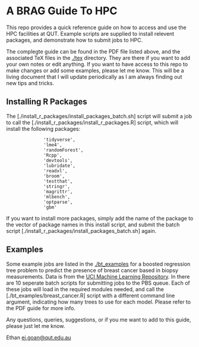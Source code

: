 # A BRAG Guide To HPC

This repo provides a quick reference guide on how to access and use the HPC facilities at QUT. Example scripts are supplied to install relevent packages, and demonstrate how to submit jobs to HPC.

The complegte guide can be found in the PDF file listed above, and the associated TeX files in the [./tex](https://github.com/ethangoan/hpc_guide/tree/master/tex) directory. They are there if you want to add your own notes or edit anything. If you want to have access to this repo to make changes or add some examples, please let me know. This will be a living document that I will update periodically as I am always finding out new tips and tricks.

## Installing R Packages

The [./install_r_packages/install_packages_batch.sh] script will submit a job to call the  [./install_r_packages/install_r_packages.R] script, which will install the following packages:
```
              'tidyverse',
              'lme4',
              'randomForest',
              'Rcpp',
              'devtools',
              'lubridate',
              'readxl',
              'broom',
              'testthat',
              'stringr',
              'magrittr',
              'mlbench',
              'optparse',
              'gbm'

```

If you want to install more packages, simply add the name of the package to the vector of package names in this install script, and submit the batch script  [./install_r_packages/install_packages_batch.sh] again.


## Examples

Some example jobs are listed in the [./bt_examples](https://github.com/ethangoan/hpc_guide/tree/master/bt_examples) for a boosted regression tree problem to predict the presence of breast cancer based in biopsy measurements. Data is from the [UCI Machine Learning Repository](https://archive.ics.uci.edu/ml/datasets/Breast+Cancer+Wisconsin+(Original)). In there are 10 seperate batch scripts for submitting jobs to the PBS queue. Each of these jobs will load in the required modules needed, and call the [./bt_examples/breast_cancer.R] script with a different command line argument, indicating how many trees to use for each model. Please refer to the PDF guide for more info.


Any questions, queries, suggestions, or if you me want to add to this guide, please just let me know.

Ethan
ej.goan@qut.edu.au